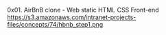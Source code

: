 0x01. AirBnB clone - Web static
HTML
CSS
Front-end
https://s3.amazonaws.com/intranet-projects-files/concepts/74/hbnb_step1.png
